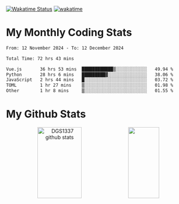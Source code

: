 [![Wakatime Status](https://github.com/noopurphalak/noopurphalak/workflows/wakatime-status-update/badge.svg)](https://github.com/noopurphalak/noopurphalak/actions/workflows/main.yml)
[![wakatime](https://wakatime.com/badge/user/80ace140-ef40-4fdd-b8ed-f3be3d2e1aea.svg)](https://wakatime.com/@80ace140-ef40-4fdd-b8ed-f3be3d2e1aea)

# My Monthly Coding Stats

<!--START_SECTION:waka-->

```txt
From: 12 November 2024 - To: 12 December 2024

Total Time: 72 hrs 43 mins

Vue.js       36 hrs 53 mins  ████████████▒░░░░░░░░░░░░   49.94 %
Python       28 hrs 6 mins   █████████▓░░░░░░░░░░░░░░░   38.06 %
JavaScript   2 hrs 44 mins   █░░░░░░░░░░░░░░░░░░░░░░░░   03.72 %
TOML         1 hr 27 mins    ▒░░░░░░░░░░░░░░░░░░░░░░░░   01.98 %
Other        1 hr 8 mins     ▒░░░░░░░░░░░░░░░░░░░░░░░░   01.55 %
```

<!--END_SECTION:waka-->

# My Github Stats
<div style="text-align: center;">
  <img width="49%" height="195px" src="https://github-readme-stats-sigma-five.vercel.app/api?username=noopurphalak&show_icons=true&count_private=true&hide_border=true&title_color=ecf2f8&icon_color=0d1117&text_color=FFFFFF&bg_color=0d1117" alt="DGS1337 github stats" />
  <img width="41%" height="195px" src="https://github-readme-stats-sigma-five.vercel.app/api/top-langs/?username=noopurphalak&layout=compact&hide_border=true&title_color=ecf2f8&text_color=FFFFFF&bg_color=0d1117" />
</div>
